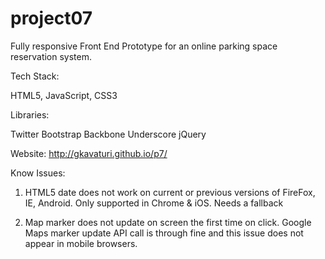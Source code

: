 project07
=========

Fully responsive Front End Prototype for an online parking space reservation system. 

Tech Stack:

HTML5, JavaScript, CSS3

Libraries:

Twitter Bootstrap
Backbone
Underscore
jQuery

Website: http://gkavaturi.github.io/p7/

Know Issues:

1. HTML5 date does not work on current or previous versions of FireFox, IE, Android. Only supported in Chrome & iOS. Needs a fallback

2. Map marker does not update on screen the first time on click. Google Maps marker update API call is through fine and this issue does not appear in mobile browsers.
